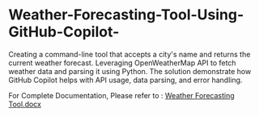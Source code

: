 # Weather-Forecasting-Tool-Using-GitHub-Copilot-
Creating a command-line tool that accepts a city's name and returns the current weather forecast. Leveraging OpenWeatherMap API to fetch weather data and parsing it using Python. The solution demonstrate how GitHub Copilot helps with API usage, data parsing, and error handling.

For Complete Documentation, Please refer to : 
[Weather Forecasting Tool.docx](https://github.com/Altaf-10/Weather-Forecasting-Tool-Using-GitHub-Copilot-/files/11584903/Weather.Forecasting.Tool.docx)
